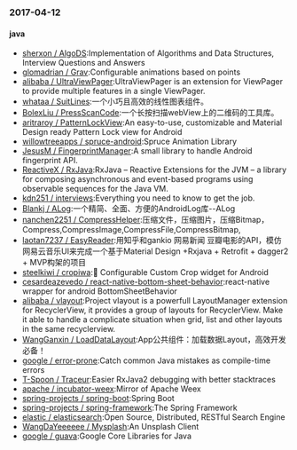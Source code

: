 ### 2017-04-12

#### java
* [sherxon / AlgoDS](https://github.com/sherxon/AlgoDS):Implementation of Algorithms and Data Structures, Interview Questions and Answers
* [glomadrian / Grav](https://github.com/glomadrian/Grav):Configurable animations based on points
* [alibaba / UltraViewPager](https://github.com/alibaba/UltraViewPager):UltraViewPager is an extension for ViewPager to provide multiple features in a single ViewPager.
* [whataa / SuitLines](https://github.com/whataa/SuitLines):一个小巧且高效的线性图表组件。
* [BolexLiu / PressScanCode](https://github.com/BolexLiu/PressScanCode):一个长按扫描webView上的二维码的工具库。
* [aritraroy / PatternLockView](https://github.com/aritraroy/PatternLockView):An easy-to-use, customizable and Material Design ready Pattern Lock view for Android
* [willowtreeapps / spruce-android](https://github.com/willowtreeapps/spruce-android):Spruce Animation Library
* [JesusM / FingerprintManager](https://github.com/JesusM/FingerprintManager):A small library to handle Android fingerprint API.
* [ReactiveX / RxJava](https://github.com/ReactiveX/RxJava):RxJava – Reactive Extensions for the JVM – a library for composing asynchronous and event-based programs using observable sequences for the Java VM.
* [kdn251 / interviews](https://github.com/kdn251/interviews):Everything you need to know to get the job.
* [Blankj / ALog](https://github.com/Blankj/ALog):一个精简、全面、方便的AndroidLog库--ALog
* [nanchen2251 / CompressHelper](https://github.com/nanchen2251/CompressHelper):压缩文件，压缩图片，压缩Bitmap，Compress,CompressImage,CompressFile,CompressBitmap,
* [laotan7237 / EasyReader](https://github.com/laotan7237/EasyReader):用知乎和gankio 网易新闻 豆瓣电影的API，模仿网易云音乐UI来完成一个基于Material Design +Rxjava + Retrofit + dagger2 + MVP构架的项目
* [steelkiwi / cropiwa](https://github.com/steelkiwi/cropiwa):📐 Configurable Custom Crop widget for Android
* [cesardeazevedo / react-native-bottom-sheet-behavior](https://github.com/cesardeazevedo/react-native-bottom-sheet-behavior):react-native wrapper for android BottomSheetBehavior
* [alibaba / vlayout](https://github.com/alibaba/vlayout):Project vlayout is a powerfull LayoutManager extension for RecyclerView, it provides a group of layouts for RecyclerView. Make it able to handle a complicate situation when grid, list and other layouts in the same recyclerview.
* [WangGanxin / LoadDataLayout](https://github.com/WangGanxin/LoadDataLayout):App公共组件：加载数据Layout，高效开发必备！
* [google / error-prone](https://github.com/google/error-prone):Catch common Java mistakes as compile-time errors
* [T-Spoon / Traceur](https://github.com/T-Spoon/Traceur):Easier RxJava2 debugging with better stacktraces
* [apache / incubator-weex](https://github.com/apache/incubator-weex):Mirror of Apache Weex
* [spring-projects / spring-boot](https://github.com/spring-projects/spring-boot):Spring Boot
* [spring-projects / spring-framework](https://github.com/spring-projects/spring-framework):The Spring Framework
* [elastic / elasticsearch](https://github.com/elastic/elasticsearch):Open Source, Distributed, RESTful Search Engine
* [WangDaYeeeeee / Mysplash](https://github.com/WangDaYeeeeee/Mysplash):An Unsplash Client
* [google / guava](https://github.com/google/guava):Google Core Libraries for Java
